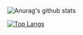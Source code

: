 ![Anurag's github stats](https://github-readme-stats.vercel.app/api?username=Isseymiyamoto&count_private=true&show_icons=true&theme=algolia)

[![Top Langs](https://github-readme-stats.vercel.app/api/top-langs/?username=Isseymiyamoto&layout=compact&show_icons=true&show_icons=true&theme=algolia)](https://github.com/anuraghazra/github-readme-stats)
